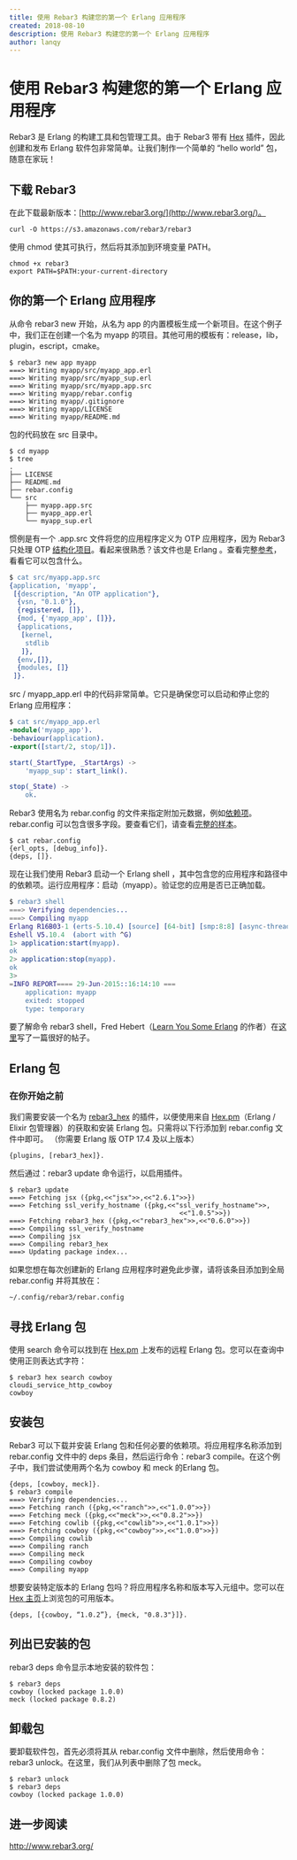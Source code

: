 ```yaml
---
title: 使用 Rebar3 构建您的第一个 Erlang 应用程序
created: 2018-08-10
description: 使用 Rebar3 构建您的第一个 Erlang 应用程序
author: lanqy
---
```

# 使用 Rebar3 构建您的第一个 Erlang 应用程序

Rebar3 是 Erlang 的构建工具和包管理工具。由于 Rebar3 带有 [Hex](https://hex.pm/) 插件，因此创建和发布 Erlang 软件包非常简单。让我们制作一个简单的 “hello world” 包，随意在家玩！

## 下载 Rebar3

在此下载最新版本：[http://www.rebar3.org/](http://www.rebar3.org/)。

```text
curl -O https://s3.amazonaws.com/rebar3/rebar3
```

使用 chmod 使其可执行，然后将其添加到环境变量 PATH。

```text
chmod +x rebar3
export PATH=$PATH:your-current-directory
```

## 你的第一个 Erlang 应用程序

从命令 rebar3 new 开始，从名为 app 的内置模板生成一个新项目。在这个例子中，我们正在创建一个名为 myapp 的项目。其他可用的模板有：release，lib，plugin，escript，cmake。

```text
$ rebar3 new app myapp
===> Writing myapp/src/myapp_app.erl
===> Writing myapp/src/myapp_sup.erl
===> Writing myapp/src/myapp.app.src
===> Writing myapp/rebar.config
===> Writing myapp/.gitignore
===> Writing myapp/LICENSE
===> Writing myapp/README.md
```

包的代码放在 src 目录中。

```text
$ cd myapp
$ tree
.
├── LICENSE
├── README.md
├── rebar.config
└── src
    ├── myapp.app.src
    ├── myapp_app.erl
    └── myapp_sup.erl
```

惯例是有一个 .app.src 文件将您的应用程序定义为 OTP 应用程序，因为 Rebar3 只处理 OTP [结构化项目](http://www.erlang.org/doc/design_principles/applications.html)。看起来很熟悉？该文件也是 Erlang 。查看完整[参考](http://www.erlang.org/doc/design_principles/applications.html#id73836)，看看它可以包含什么。

```erlang
$ cat src/myapp.app.src 
{application, 'myapp',
 [{description, "An OTP application"},
  {vsn, "0.1.0"},
  {registered, []},
  {mod, {'myapp_app', []}},
  {applications,
   [kernel,
    stdlib
   ]},
  {env,[]},
  {modules, []}
 ]}.
```

src / myapp_app.erl 中的代码非常简单。它只是确保您可以启动和停止您的 Erlang 应用程序：

```erlang
$ cat src/myapp_app.erl
-module('myapp_app').
-behaviour(application).
-export([start/2, stop/1]).

start(_StartType, _StartArgs) ->
    'myapp_sup': start_link().

stop(_State) ->
    ok.
```

Rebar3 使用名为 rebar.config 的文件来指定附加元数据，例如[依赖项](https://github.com/rebar/rebar/wiki/Dependency-management)。rebar.config 可以包含很多字段。要查看它们，请查看[完整的样本](https://github.com/rebar/rebar/blob/master/rebar.config.sample)。

```text
$ cat rebar.config 
{erl_opts, [debug_info]}.
{deps, []}.
```

现在让我们使用 Rebar3 启动一个 Erlang shell ，其中包含您的应用程序和路径中的依赖项。运行应用程序：启动（myapp）。验证您的应用是否已正确加载。

```erlang
$ rebar3 shell
===> Verifying dependencies...
===> Compiling myapp
Erlang R16B03-1 (erts-5.10.4) [source] [64-bit] [smp:8:8] [async-threads:0] [hipe] [kernel-poll:false]
Eshell V5.10.4  (abort with ^G)
1> application:start(myapp).
ok
2> application:stop(myapp). 
ok
3> 
=INFO REPORT==== 29-Jun-2015::16:14:10 ===
    application: myapp
    exited: stopped
    type: temporary
```

要了解命令 rebar3 shell，Fred Hebert（[Learn You Some Erlang](http://learnyousomeerlang.com/) 的作者）在[这里](http://ferd.ca/rebar3-shell.html)写了一篇很好的帖子。

## Erlang 包

### 在你开始之前

我们需要安装一个名为 [rebar3_hex](https://github.com/hexpm/rebar3_hex) 的插件，以便使用来自 [Hex.pm](https://hex.pm/)（Erlang / Elixir 包管理器）的获取和安装 Erlang 包。只需将以下行添加到 rebar.config 文件中即可。 （你需要 Erlang 版 OTP 17.4 及以上版本）

```text
{plugins, [rebar3_hex]}.
```

然后通过：rebar3 update 命令运行，以启用插件。

```text
$ rebar3 update
===> Fetching jsx ({pkg,<<"jsx">>,<<"2.6.1">>})
===> Fetching ssl_verify_hostname ({pkg,<<"ssl_verify_hostname">>,
                                           <<"1.0.5">>})
===> Fetching rebar3_hex ({pkg,<<"rebar3_hex">>,<<"0.6.0">>})
===> Compiling ssl_verify_hostname
===> Compiling jsx
===> Compiling rebar3_hex
===> Updating package index...
```

如果您想在每次创建新的 Erlang 应用程序时避免此步骤，请将该条目添加到全局 rebar.config 并将其放在：

```text
~/.config/rebar3/rebar.config
```

## 寻找 Erlang 包

使用 search 命令可以找到在 [Hex.pm](https://hex.pm/) 上发布的远程 Erlang 包。您可以在查询中使用正则表达式字符：

```text
$ rebar3 hex search cowboy
cloudi_service_http_cowboy
cowboy
```

## 安装包

Rebar3 可以下载并安装 Erlang 包和任何必要的依赖项。将应用程序名称添加到 rebar.config 文件中的 deps 条目，然后运行命令：rebar3 compile。在这个例子中，我们尝试使用两个名为 cowboy 和 meck 的Erlang 包。

```text
{deps, [cowboy, meck]}.
$ rebar3 compile
===> Verifying dependencies...
===> Fetching ranch ({pkg,<<"ranch">>,<<"1.0.0">>})
===> Fetching meck ({pkg,<<"meck">>,<<"0.8.2">>})
===> Fetching cowlib ({pkg,<<"cowlib">>,<<"1.0.1">>})
===> Fetching cowboy ({pkg,<<"cowboy">>,<<"1.0.0">>})
===> Compiling cowlib
===> Compiling ranch
===> Compiling meck
===> Compiling cowboy
===> Compiling myapp
```

想要安装特定版本的 Erlang 包吗？将应用程序名称和版本写入元组中。您可以在 [Hex 主页](https://hex.pm/)上浏览包的可用版本。

```text
{deps, [{cowboy, “1.0.2”}, {meck, "0.8.3"}]}.
```

## 列出已安装的包

rebar3 deps 命令显示本地安装的软件包：

```text
$ rebar3 deps
cowboy (locked package 1.0.0)
meck (locked package 0.8.2)
```

## 卸载包

要卸载软件包，首先必须将其从 rebar.config 文件中删除，然后使用命令：rebar3 unlock。在这里，我们从列表中删除了包 meck。

```text
$ rebar3 unlock
$ rebar3 deps
cowboy (locked package 1.0.0)
```

## 进一步阅读

http://www.rebar3.org/
